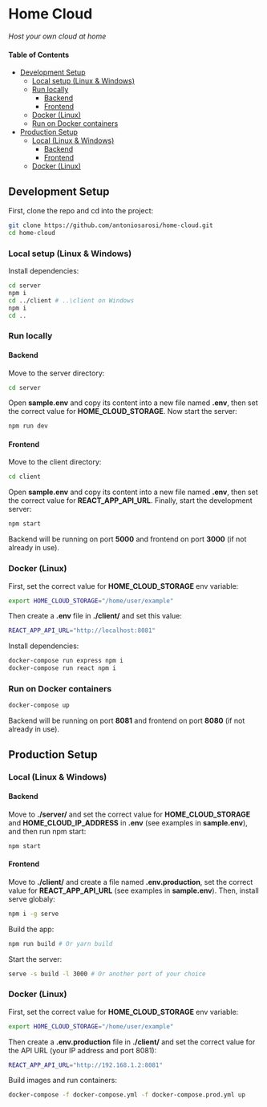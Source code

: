 # Home Cloud

*Host your own cloud at home*

#### Table of Contents
- [Development Setup](#development-setup)
  - [Local setup (Linux & Windows)](#local-setup-linux--windows)
  - [Run locally](#run-locally)
    - [Backend](#backend)
    - [Frontend](#frontend)
  - [Docker (Linux)](#docker-linux)
  - [Run on Docker containers](#run-on-docker-containers)
- [Production Setup](#production-setup)
  - [Local (Linux & Windows)](#local-linux--windows)
    - [Backend](#backend-1)
    - [Frontend](#frontend-1)
  - [Docker (Linux)](#docker-linux-1)


## Development Setup

First, clone the repo and cd into the project:
```bash
git clone https://github.com/antoniosarosi/home-cloud.git
cd home-cloud
```

### Local setup (Linux & Windows)
Install dependencies:
```bash
cd server
npm i
cd ../client # ..\client on Windows
npm i
cd ..
```

### Run locally

#### Backend

Move to the server directory:

```bash
cd server
```

Open **sample.env** and copy its content into a new file named **.env**,
then set the correct value for **HOME_CLOUD_STORAGE**. Now start the server:
```bash
npm run dev
```

#### Frontend

Move to the client directory:

```bash
cd client
```

Open **sample.env** and copy its content into a new file named **.env**,
then set the correct value for **REACT_APP_API_URL**. Finally, start the 
development server:
```bash
npm start
```

Backend will be running on port **5000** and frontend on port **3000** (if not
already in use).

### Docker (Linux)

First, set the correct value for **HOME_CLOUD_STORAGE** env variable:
```bash
export HOME_CLOUD_STORAGE="/home/user/example"
```
Then create a **.env** file in **./client/** and set this value:
```bash
REACT_APP_API_URL="http://localhost:8081"
```

Install dependencies:
```bash
docker-compose run express npm i
docker-compose run react npm i
```

### Run on Docker containers

```bash
docker-compose up
```

Backend will be running on port **8081** and frontend on port **8080** (if not
already in use).

## Production Setup

### Local (Linux & Windows)

#### Backend

Move to **./server/** and set the correct value for **HOME_CLOUD_STORAGE** and
**HOME_CLOUD_IP_ADDRESS** in **.env** (see examples in **sample.env**), and then
run npm start:
```bash
npm start
```

#### Frontend
Move to **./client/** and create a file named **.env.production**, set the
correct value for **REACT_APP_API_URL** (see examples in **sample.env**). Then,
install serve globaly:
```bash
npm i -g serve
```

Build the app:

```bash
npm run build # Or yarn build
```

Start the server:

```bash
serve -s build -l 3000 # Or another port of your choice
```

### Docker (Linux)

First, set the correct value for **HOME_CLOUD_STORAGE** env variable:
```bash
export HOME_CLOUD_STORAGE="/home/user/example"
```
Then create a **.env.production** file in **./client/** and set the correct
value for the API URL (your IP address and port 8081):
```bash
REACT_APP_API_URL="http://192.168.1.2:8081"
```

Build images and run containers:
```bash
docker-compose -f docker-compose.yml -f docker-compose.prod.yml up
```
